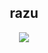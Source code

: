 <h2 align="center">razu</h2>

<p align="center">
  <img src="https://github-readme-stats.vercel.app/api/?username=ace&title_color=4F8CC9&text_color=9f9f9f&show_icons=true&bg_color=00000000&hide_border=true&icon_color=4F8CC9&hide_title=true&count_private=true" />
</p>
